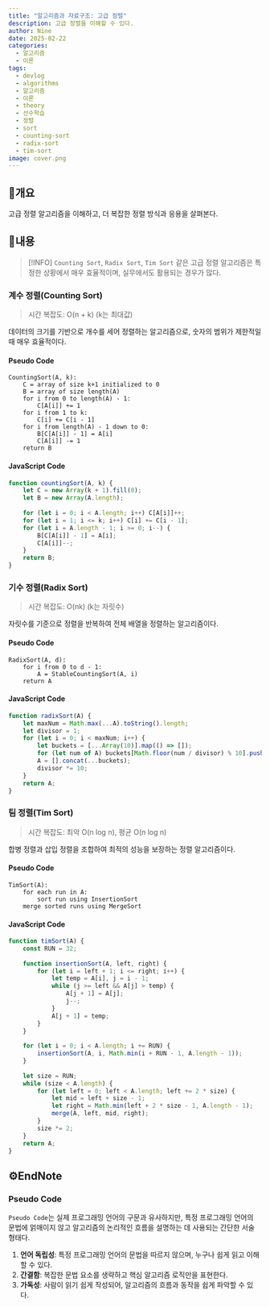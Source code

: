 ```yaml
---
title: "알고리즘과 자료구조: 고급 정렬"
description: 고급 정렬을 이해할 수 있다.
author: Nine
date: 2025-02-22
categories:
  - 알고리즘
  - 이론
tags:
  - devlog
  - algorithms
  - 알고리즘
  - 이론
  - theory
  - 선수학습
  - 정렬
  - sort
  - counting-sort
  - radix-sort
  - tim-sort
image: cover.png
---
```

## 📌개요

고급 정렬 알고리즘을 이해하고, 더 복잡한 정렬 방식과 응용을 살펴본다.

## 📌내용

>[!INFO]
> `Counting Sort`, `Radix Sort`, `Tim Sort` 같은 고급 정렬 알고리즘은 특정한 상황에서 매우 효율적이며, 실무에서도 활용되는 경우가 많다.

### 계수 정렬(Counting Sort)

>시간 복잡도: O(n + k) (k는 최대값)

데이터의 크기를 기반으로 개수를 세어 정렬하는 알고리즘으로, 숫자의 범위가 제한적일 때 매우 효율적이다.

#### Pseudo Code

```
CountingSort(A, k):
    C = array of size k+1 initialized to 0
    B = array of size length(A)
    for i from 0 to length(A) - 1:
        C[A[i]] += 1
    for i from 1 to k:
        C[i] += C[i - 1]
    for i from length(A) - 1 down to 0:
        B[C[A[i]] - 1] = A[i]
        C[A[i]] -= 1
    return B
```

#### JavaScript Code

```js
function countingSort(A, k) {
    let C = new Array(k + 1).fill(0);
    let B = new Array(A.length);
    
    for (let i = 0; i < A.length; i++) C[A[i]]++;
    for (let i = 1; i <= k; i++) C[i] += C[i - 1];
    for (let i = A.length - 1; i >= 0; i--) {
        B[C[A[i]] - 1] = A[i];
        C[A[i]]--;
    }
    return B;
}
```

### 기수 정렬(Radix Sort)

>시간 복잡도: O(nk) (k는 자릿수)

자릿수를 기준으로 정렬을 반복하여 전체 배열을 정렬하는 알고리즘이다.

#### Pseudo Code

```
RadixSort(A, d):
    for i from 0 to d - 1:
        A = StableCountingSort(A, i)
    return A
```

#### JavaScript Code

```js
function radixSort(A) {
    let maxNum = Math.max(...A).toString().length;
    let divisor = 1;
    for (let i = 0; i < maxNum; i++) {
        let buckets = [...Array(10)].map(() => []);
        for (let num of A) buckets[Math.floor(num / divisor) % 10].push(num);
        A = [].concat(...buckets);
        divisor *= 10;
    }
    return A;
}
```

### 팀 정렬(Tim Sort)

>시간 복잡도: 최악 O(n log n), 평균 O(n log n)

합병 정렬과 삽입 정렬을 조합하여 최적의 성능을 보장하는 정렬 알고리즘이다.

#### Pseudo Code

```
TimSort(A):
    for each run in A:
        sort run using InsertionSort
    merge sorted runs using MergeSort
```

#### JavaScript Code

```js
function timSort(A) {
    const RUN = 32;
    
    function insertionSort(A, left, right) {
        for (let i = left + 1; i <= right; i++) {
            let temp = A[i], j = i - 1;
            while (j >= left && A[j] > temp) {
                A[j + 1] = A[j];
                j--;
            }
            A[j + 1] = temp;
        }
    }
    
    for (let i = 0; i < A.length; i += RUN) {
        insertionSort(A, i, Math.min(i + RUN - 1, A.length - 1));
    }
    
    let size = RUN;
    while (size < A.length) {
        for (let left = 0; left < A.length; left += 2 * size) {
            let mid = left + size - 1;
            let right = Math.min(left + 2 * size - 1, A.length - 1);
            merge(A, left, mid, right);
        }
        size *= 2;
    }
    return A;
}
```

## ⚙️EndNote

### Pseudo Code

`Pseudo Code`는 실제 프로그래밍 언어의 구문과 유사하지만, 특정 프로그래밍 언어의 문법에 얽매이지 않고 알고리즘의 논리적인 흐름을 설명하는 데 사용되는 간단한 서술 형태다.

1. **언어 독립성**: 특정 프로그래밍 언어의 문법을 따르지 않으며, 누구나 쉽게 읽고 이해할 수 있다.
2. **간결함**: 복잡한 문법 요소를 생략하고 핵심 알고리즘 로직만을 표현한다.
3. **가독성**: 사람이 읽기 쉽게 작성되어, 알고리즘의 흐름과 동작을 쉽게 파악할 수 있다.
